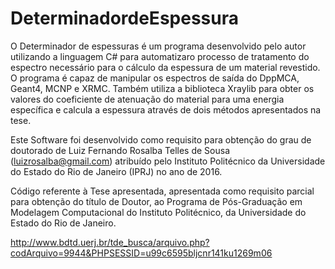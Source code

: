 # DeterminadordeEspessura

O Determinador de espessuras é um programa desenvolvido pelo autor utilizando a linguagem C# para automatizaro processo de tratamento do espectro 
necessário para o cálculo da espessura de um material revestido. O programa é capaz de manipular os espectros de saída do DppMCA, Geant4, MCNP e XRMC. 
Também utiliza a biblioteca Xraylib para obter os valores do coeficiente de atenuação do material para uma energia específica e calcula a espessura através 
de dois métodos apresentados na tese. 

Este Software foi desenvolvido como requisito para obtenção do grau de doutorado de Luiz Fernando Rosalba Telles de Sousa (luizrosalba@gmail.com) 
atribuído pelo Instituto Politécnico da Universidade do Estado do Rio de Janeiro (IPRJ) no ano de 2016. 

Código referente à Tese apresentada, apresentada como requisito parcial para obtenção do título de Doutor, 
ao Programa de Pós-Graduação em Modelagem Computacional do Instituto Politécnico, da Universidade do Estado do Rio de Janeiro.


http://www.bdtd.uerj.br/tde_busca/arquivo.php?codArquivo=9944&PHPSESSID=u99c6595bljcnr141ku1269m06 
